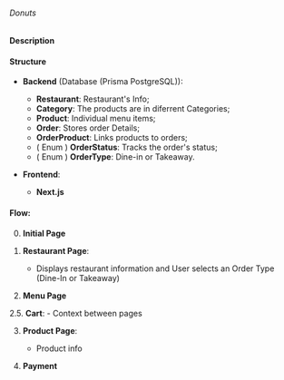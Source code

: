 ###### Donuts
#### Description

#### Structure

- **Backend** (Database (Prisma PostgreSQL)):
  - **Restaurant**: Restaurant's Info;
  - **Category**: The products are in diferrent Categories;
  - **Product**: Individual menu items;
  - **Order**: Stores order Details;
  - **OrderProduct**: Links products to orders;
  - ( Enum ) **OrderStatus**: Tracks the order's status;
  - ( Enum ) **OrderType**: Dine-in or Takeaway.

- **Frontend**:
  - **Next.js**

#### Flow:

0. **Initial Page**

1. **Restaurant Page**:
    - Displays restaurant information and User selects an Order Type (Dine-In or Takeaway)
    
2. **Menu Page**

2.5. **Cart**:
    - Context between pages

3. **Product Page**:
    - Product info

4. **Payment**